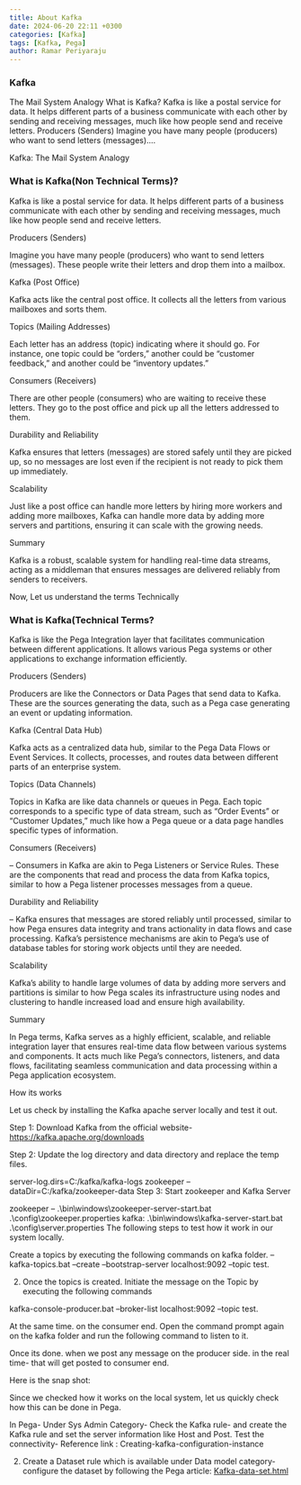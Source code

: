 ```yaml
---
title: About Kafka
date: 2024-06-20 22:11 +0300
categories: [Kafka]
tags: [Kafka, Pega]
author: Ramar Periyaraju
---
```


### Kafka

The Mail System Analogy What is Kafka? Kafka is like a postal service for data. It helps different parts of a business communicate with each other by sending and receiving messages, much like how people send and receive letters. Producers (Senders) Imagine you have many people (producers) who want to send letters (messages).…

Kafka: The Mail System Analogy

### What is Kafka(Non Technical Terms)?

Kafka is like a postal service for data. It helps different parts of a business communicate with each other by sending and receiving messages, much like how people send and receive letters.

Producers (Senders)

Imagine you have many people (producers) who want to send letters (messages). These people write their letters and drop them into a mailbox.

Kafka (Post Office)

Kafka acts like the central post office. It collects all the letters from various mailboxes and sorts them.

Topics (Mailing Addresses)

Each letter has an address (topic) indicating where it should go. For instance, one topic could be “orders,” another could be “customer feedback,” and another could be “inventory updates.”

Consumers (Receivers)

There are other people (consumers) who are waiting to receive these letters. They go to the post office and pick up all the letters addressed to them.

Durability and Reliability

Kafka ensures that letters (messages) are stored safely until they are picked up, so no messages are lost even if the recipient is not ready to pick them up immediately.

Scalability

Just like a post office can handle more letters by hiring more workers and adding more mailboxes, Kafka can handle more data by adding more servers and partitions, ensuring it can scale with the growing needs.

Summary

Kafka is a robust, scalable system for handling real-time data streams, acting as a middleman that ensures messages are delivered reliably from senders to receivers.

Now, Let us understand the terms Technically

### What is Kafka(Technical Terms?

Kafka is like the Pega Integration layer that facilitates communication between different applications. It allows various Pega systems or other applications to exchange information efficiently.

Producers (Senders)

Producers are like the Connectors or Data Pages that send data to Kafka. These are the sources generating the data, such as a Pega case generating an event or updating information.

Kafka (Central Data Hub)

Kafka acts as a centralized data hub, similar to the Pega Data Flows or Event Services. It collects, processes, and routes data between different parts of an enterprise system.

Topics (Data Channels)

Topics in Kafka are like data channels or queues in Pega. Each topic corresponds to a specific type of data stream, such as “Order Events” or “Customer Updates,” much like how a Pega queue or a data page handles specific types of information.

Consumers (Receivers)

– Consumers in Kafka are akin to Pega Listeners or Service Rules. These are the components that read and process the data from Kafka topics, similar to how a Pega listener processes messages from a queue.

Durability and Reliability

– Kafka ensures that messages are stored reliably until processed, similar to how Pega ensures data integrity and trans actionality in data flows and case processing. Kafka’s persistence mechanisms are akin to Pega’s use of database tables for storing work objects until they are needed.

Scalability

Kafka’s ability to handle large volumes of data by adding more servers and partitions is similar to how Pega scales its infrastructure using nodes and clustering to handle increased load and ensure high availability.

Summary

In Pega terms, Kafka serves as a highly efficient, scalable, and reliable integration layer that ensures real-time data flow between various systems and components. It acts much like Pega’s connectors, listeners, and data flows, facilitating seamless communication and data processing within a Pega application ecosystem.

How its works

Let us check by installing the Kafka apache server locally and test it out.

Step 1: Download Kafka from the official website- https://kafka.apache.org/downloads

Step 2: Update the log directory and data directory and replace the temp files.

server-log.dirs=C:/kafka/kafka-logs
zookeeper – dataDir=C:/kafka/zookeeper-data
Step 3: Start zookeeper and Kafka Server

zookeeper – .\bin\windows\zookeeper-server-start.bat .\config\zookeeper.properties
kafka: .\bin\windows\kafka-server-start.bat .\config\server.properties
The following steps to test how it work in our system locally.

Create a topics by executing the following commands on kafka folder. – kafka-topics.bat –create –bootstrap-server localhost:9092 –topic test.

2. Once the topics is created. Initiate the message on the Topic by executing the following commands

kafka-console-producer.bat –broker-list localhost:9092 –topic test.

At the same time. on the consumer end. Open the command prompt again on the kafka folder and run the following command to listen to it.

Once its done. when we post any message on the producer side. in the real time- that will get posted to consumer end.

Here is the snap shot:

Since we checked how it works on the local system, let us quickly check how this can be done in Pega.

In Pega- Under Sys Admin Category- Check the Kafka rule- and create the Kafka rule and set the server information like Host and Post. Test the connectivity- Reference link : Creating-kafka-configuration-instance

2. Create a Dataset rule which is available under Data model category- configure the dataset by following the Pega article: [Kafka-data-set.html](https://docs.pega.com/bundle/platform/page/platform/decision-management/kafka-data-set.html)
